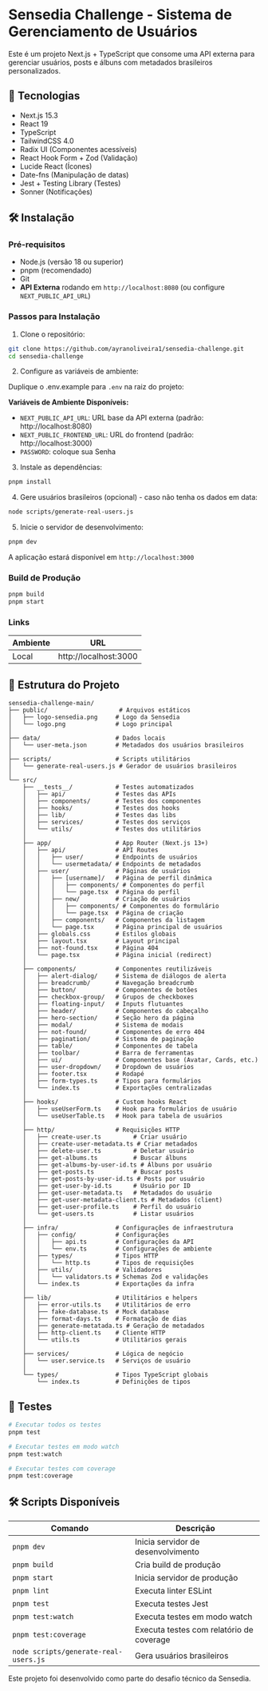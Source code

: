 # Sensedia Challenge - Sistema de Gerenciamento de Usuários

Este é um projeto Next.js + TypeScript que consome uma API externa para gerenciar usuários, posts e álbuns com metadados brasileiros personalizados.

## 🚀 Tecnologias

- Next.js 15.3
- React 19
- TypeScript
- TailwindCSS 4.0
- Radix UI (Componentes acessíveis)
- React Hook Form + Zod (Validação)
- Lucide React (Ícones)
- Date-fns (Manipulação de datas)
- Jest + Testing Library (Testes)
- Sonner (Notificações)

## 🛠️ Instalação

### Pré-requisitos

- Node.js (versão 18 ou superior)
- pnpm (recomendado)
- Git
- **API Externa** rodando em `http://localhost:8080` (ou configure `NEXT_PUBLIC_API_URL`)

### Passos para Instalação

1. Clone o repositório:

```bash
git clone https://github.com/ayranoliveira1/sensedia-challenge.git
cd sensedia-challenge
```

2. Configure as variáveis de ambiente:

Duplique o .env.example para `.env` na raiz do projeto:

**Variáveis de Ambiente Disponíveis:**

- `NEXT_PUBLIC_API_URL`: URL base da API externa (padrão: http://localhost:8080)
- `NEXT_PUBLIC_FRONTEND_URL`: URL do frontend (padrão: http://localhost:3000)
- `PASSWORD`: coloque sua Senha

3. Instale as dependências:

```bash
pnpm install
```

4. Gere usuários brasileiros (opcional) - caso não tenha os dados em data:

```bash
node scripts/generate-real-users.js
```

5. Inicie o servidor de desenvolvimento:

```bash
pnpm dev
```

A aplicação estará disponível em `http://localhost:3000`

### Build de Produção

```bash
pnpm build
pnpm start
```

### Links

| Ambiente | URL                   |
| -------- | --------------------- |
| Local    | http://localhost:3000 |

## 📁 Estrutura do Projeto

```
sensedia-challenge-main/
├── public/                    # Arquivos estáticos
│   ├── logo-sensedia.png     # Logo da Sensedia
│   └── logo.png              # Logo principal
│
├── data/                     # Dados locais
│   └── user-meta.json        # Metadados dos usuários brasileiros
│
├── scripts/                  # Scripts utilitários
│   └── generate-real-users.js # Gerador de usuários brasileiros
│
└── src/
    ├── __tests__/            # Testes automatizados
    │   ├── api/              # Testes das APIs
    │   ├── components/       # Testes dos componentes
    │   ├── hooks/            # Testes dos hooks
    │   ├── lib/              # Testes das libs
    │   ├── services/         # Testes dos serviços
    │   └── utils/            # Testes dos utilitários
    │
    ├── app/                  # App Router (Next.js 13+)
    │   ├── api/              # API Routes
    │   │   ├── user/         # Endpoints de usuários
    │   │   └── usermetadata/ # Endpoints de metadados
    │   ├── user/             # Páginas de usuários
    │   │   ├── [username]/   # Página de perfil dinâmica
    │   │   │   ├── components/ # Componentes do perfil
    │   │   │   └── page.tsx  # Página do perfil
    │   │   ├── new/          # Criação de usuários
    │   │   │   ├── components/ # Componentes do formulário
    │   │   │   └── page.tsx  # Página de criação
    │   │   ├── components/   # Componentes da listagem
    │   │   └── page.tsx      # Página principal de usuários
    │   ├── globals.css       # Estilos globais
    │   ├── layout.tsx        # Layout principal
    │   ├── not-found.tsx     # Página 404
    │   └── page.tsx          # Página inicial (redirect)
    │
    ├── components/           # Componentes reutilizáveis
    │   ├── alert-dialog/     # Sistema de diálogos de alerta
    │   ├── breadcrumb/       # Navegação breadcrumb
    │   ├── button/           # Componentes de botões
    │   ├── checkbox-group/   # Grupos de checkboxes
    │   ├── floating-input/   # Inputs flutuantes
    │   ├── header/           # Componentes do cabeçalho
    │   ├── hero-section/     # Seção hero da página
    │   ├── modal/            # Sistema de modais
    │   ├── not-found/        # Componentes de erro 404
    │   ├── pagination/       # Sistema de paginação
    │   ├── table/            # Componentes de tabela
    │   ├── toolbar/          # Barra de ferramentas
    │   ├── ui/               # Componentes base (Avatar, Cards, etc.)
    │   ├── user-dropdown/    # Dropdown de usuários
    │   ├── footer.tsx        # Rodapé
    │   ├── form-types.ts     # Tipos para formulários
    │   └── index.ts          # Exportações centralizadas
    │
    ├── hooks/                # Custom hooks React
    │   ├── useUserForm.ts    # Hook para formulários de usuário
    │   └── useUserTable.ts   # Hook para tabela de usuários
    │
    ├── http/                 # Requisições HTTP
    │   ├── create-user.ts         # Criar usuário
    │   ├── create-user-metadata.ts # Criar metadados
    │   ├── delete-user.ts         # Deletar usuário
    │   ├── get-albums.ts          # Buscar álbuns
    │   ├── get-albums-by-user-id.ts # Álbuns por usuário
    │   ├── get-posts.ts           # Buscar posts
    │   ├── get-posts-by-user-id.ts # Posts por usuário
    │   ├── get-user-by-id.ts      # Usuário por ID
    │   ├── get-user-metadata.ts   # Metadados do usuário
    │   ├── get-user-metadata-client.ts # Metadados (client)
    │   ├── get-user-profile.ts    # Perfil do usuário
    │   └── get-users.ts           # Listar usuários
    │
    ├── infra/                # Configurações de infraestrutura
    │   ├── config/           # Configurações
    │   │   ├── api.ts        # Configurações da API
    │   │   └── env.ts        # Configurações de ambiente
    │   ├── types/            # Tipos HTTP
    │   │   └── http.ts       # Tipos de requisições
    │   ├── utils/            # Validadores
    │   │   └── validators.ts # Schemas Zod e validações
    │   └── index.ts          # Exportações da infra
    │
    ├── lib/                  # Utilitários e helpers
    │   ├── error-utils.ts    # Utilitários de erro
    │   ├── fake-database.ts  # Mock database
    │   ├── format-days.ts    # Formatação de dias
    │   ├── generate-metatada.ts # Geração de metadados
    │   ├── http-client.ts    # Cliente HTTP
    │   └── utils.ts          # Utilitários gerais
    │
    ├── services/             # Lógica de negócio
    │   └── user.service.ts   # Serviços de usuário
    │
    └── types/                # Tipos TypeScript globais
        └── index.ts          # Definições de tipos
```

## 🧪 Testes

```bash
# Executar todos os testes
pnpm test

# Executar testes em modo watch
pnpm test:watch

# Executar testes com coverage
pnpm test:coverage
```

## 🛠️ Scripts Disponíveis

| Comando                               | Descrição                                |
| ------------------------------------- | ---------------------------------------- |
| `pnpm dev`                            | Inicia servidor de desenvolvimento       |
| `pnpm build`                          | Cria build de produção                   |
| `pnpm start`                          | Inicia servidor de produção              |
| `pnpm lint`                           | Executa linter ESLint                    |
| `pnpm test`                           | Executa testes Jest                      |
| `pnpm test:watch`                     | Executa testes em modo watch             |
| `pnpm test:coverage`                  | Executa testes com relatório de coverage |
| `node scripts/generate-real-users.js` | Gera usuários brasileiros                |

Este projeto foi desenvolvido como parte do desafio técnico da Sensedia.
